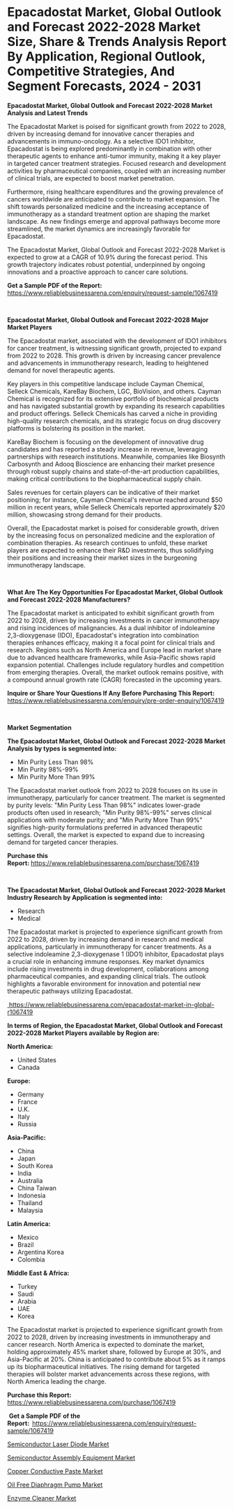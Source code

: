 <p><h1>Epacadostat Market, Global Outlook and Forecast 2022-2028 Market Size, Share & Trends Analysis Report By Application, Regional Outlook, Competitive Strategies, And Segment Forecasts, 2024 - 2031</h1></p><p><strong>Epacadostat Market, Global Outlook and Forecast 2022-2028 Market Analysis and Latest Trends</strong></p>
<p><p>The Epacadostat Market is poised for significant growth from 2022 to 2028, driven by increasing demand for innovative cancer therapies and advancements in immuno-oncology. As a selective IDO1 inhibitor, Epacadostat is being explored predominantly in combination with other therapeutic agents to enhance anti-tumor immunity, making it a key player in targeted cancer treatment strategies. Focused research and development activities by pharmaceutical companies, coupled with an increasing number of clinical trials, are expected to boost market penetration.</p><p>Furthermore, rising healthcare expenditures and the growing prevalence of cancers worldwide are anticipated to contribute to market expansion. The shift towards personalized medicine and the increasing acceptance of immunotherapy as a standard treatment option are shaping the market landscape. As new findings emerge and approval pathways become more streamlined, the market dynamics are increasingly favorable for Epacadostat.</p><p>The Epacadostat Market, Global Outlook and Forecast 2022-2028 Market is expected to grow at a CAGR of 10.9% during the forecast period. This growth trajectory indicates robust potential, underpinned by ongoing innovations and a proactive approach to cancer care solutions.</p></p>
<p><strong>Get a Sample PDF of the Report:&nbsp;</strong> <a href="https://www.reliablebusinessarena.com/enquiry/request-sample/1067419">https://www.reliablebusinessarena.com/enquiry/request-sample/1067419</a></p>
<p>&nbsp;</p>
<p><strong>Epacadostat Market, Global Outlook and Forecast 2022-2028 Major Market Players</strong></p>
<p><p>The Epacadostat market, associated with the development of IDO1 inhibitors for cancer treatment, is witnessing significant growth, projected to expand from 2022 to 2028. This growth is driven by increasing cancer prevalence and advancements in immunotherapy research, leading to heightened demand for novel therapeutic agents.</p><p>Key players in this competitive landscape include Cayman Chemical, Selleck Chemicals, KareBay Biochem, LGC, BioVision, and others. Cayman Chemical is recognized for its extensive portfolio of biochemical products and has navigated substantial growth by expanding its research capabilities and product offerings. Selleck Chemicals has carved a niche in providing high-quality research chemicals, and its strategic focus on drug discovery platforms is bolstering its position in the market.</p><p>KareBay Biochem is focusing on the development of innovative drug candidates and has reported a steady increase in revenue, leveraging partnerships with research institutions. Meanwhile, companies like Biosynth Carbosynth and Adooq Bioscience are enhancing their market presence through robust supply chains and state-of-the-art production capabilities, making critical contributions to the biopharmaceutical supply chain.</p><p>Sales revenues for certain players can be indicative of their market positioning; for instance, Cayman Chemical's revenue reached around $50 million in recent years, while Selleck Chemicals reported approximately $20 million, showcasing strong demand for their products.</p><p>Overall, the Epacadostat market is poised for considerable growth, driven by the increasing focus on personalized medicine and the exploration of combination therapies. As research continues to unfold, these market players are expected to enhance their R&D investments, thus solidifying their positions and increasing their market sizes in the burgeoning immunotherapy landscape.</p></p>
<p>&nbsp;</p>
<p><strong>What Are The Key Opportunities For Epacadostat Market, Global Outlook and Forecast 2022-2028 Manufacturers?</strong></p>
<p><p>The Epacadostat market is anticipated to exhibit significant growth from 2022 to 2028, driven by increasing investments in cancer immunotherapy and rising incidences of malignancies. As a dual inhibitor of indoleamine 2,3-dioxygenase (IDO), Epacadostat's integration into combination therapies enhances efficacy, making it a focal point for clinical trials and research. Regions such as North America and Europe lead in market share due to advanced healthcare frameworks, while Asia-Pacific shows rapid expansion potential. Challenges include regulatory hurdles and competition from emerging therapies. Overall, the market outlook remains positive, with a compound annual growth rate (CAGR) forecasted in the upcoming years.</p></p>
<p><strong>Inquire or Share Your Questions If Any Before Purchasing This Report:</strong> <a href="https://www.reliablebusinessarena.com/enquiry/pre-order-enquiry/1067419">https://www.reliablebusinessarena.com/enquiry/pre-order-enquiry/1067419</a></p>
<p>&nbsp;</p>
<p><strong>Market Segmentation</strong></p>
<p><strong>The Epacadostat Market, Global Outlook and Forecast 2022-2028 Market Analysis by types is segmented into:</strong></p>
<p><ul><li>Min Purity Less Than 98%</li><li>Min Purity 98%-99%</li><li>Min Purity More Than 99%</li></ul></p>
<p><p>The Epacadostat market outlook from 2022 to 2028 focuses on its use in immunotherapy, particularly for cancer treatment. The market is segmented by purity levels: "Min Purity Less Than 98%" indicates lower-grade products often used in research; "Min Purity 98%-99%" serves clinical applications with moderate purity; and "Min Purity More Than 99%" signifies high-purity formulations preferred in advanced therapeutic settings. Overall, the market is expected to expand due to increasing demand for targeted cancer therapies.</p></p>
<p><strong>Purchase this Report:&nbsp;</strong><a href="https://www.reliablebusinessarena.com/purchase/1067419">https://www.reliablebusinessarena.com/purchase/1067419</a></p>
<p>&nbsp;</p>
<p><strong>The Epacadostat Market, Global Outlook and Forecast 2022-2028 Market Industry Research by Application is segmented into:</strong></p>
<p><ul><li>Research</li><li>Medical</li></ul></p>
<p><p>The Epacadostat market is projected to experience significant growth from 2022 to 2028, driven by increasing demand in research and medical applications, particularly in immunotherapy for cancer treatments. As a selective indoleamine 2,3-dioxygenase 1 (IDO1) inhibitor, Epacadostat plays a crucial role in enhancing immune responses. Key market dynamics include rising investments in drug development, collaborations among pharmaceutical companies, and expanding clinical trials. The outlook highlights a favorable environment for innovation and potential new therapeutic pathways utilizing Epacadostat.</p></p>
<p><a href="https://www.reliablebusinessarena.com/epacadostat-market-in-global-r1067419">&nbsp;https://www.reliablebusinessarena.com/epacadostat-market-in-global-r1067419</a></p>
<p><strong>In terms of Region, the Epacadostat Market, Global Outlook and Forecast 2022-2028 Market Players available by Region are:</strong></p>
<p>
    <p> <strong> North America: </strong>
        <ul>
            <li>United States</li>
            <li>Canada</li>
        </ul>
        </p> 
    <p> <strong> Europe: </strong>
        <ul>
            <li>Germany</li>
            <li>France</li>
            <li>U.K.</li>
            <li>Italy</li>
            <li>Russia</li>
        </ul>
        </p> 
    <p> <strong> Asia-Pacific: </strong>
        <ul>
            <li>China</li>
            <li>Japan</li>
            <li>South Korea</li>
            <li>India</li>
            <li>Australia</li>
            <li>China Taiwan</li>
            <li>Indonesia</li>
            <li>Thailand</li>
            <li>Malaysia</li>
        </ul>
        </p> 
    <p> <strong> Latin America: </strong>
        <ul>
            <li>Mexico</li>
            <li>Brazil</li>
            <li>Argentina Korea</li>
            <li>Colombia</li>
        </ul>
        </p> 
    <p> <strong> Middle East & Africa: </strong>
        <ul>
            <li>Turkey</li>
            <li>Saudi</li>
            <li>Arabia</li>
            <li>UAE</li>
            <li>Korea</li>
        </ul>
    </p>
    </p>
<p><p>The Epacadostat market is projected to experience significant growth from 2022 to 2028, driven by increasing investments in immunotherapy and cancer research. North America is expected to dominate the market, holding approximately 45% market share, followed by Europe at 30%, and Asia-Pacific at 20%. China is anticipated to contribute about 5% as it ramps up its biopharmaceutical initiatives. The rising demand for targeted therapies will bolster market advancements across these regions, with North America leading the charge.</p></p>
<p><strong>Purchase this Report: </strong><a href="https://www.reliablebusinessarena.com/purchase/1067419">https://www.reliablebusinessarena.com/purchase/1067419</a></p>
<p>&nbsp;<strong>Get a Sample PDF of the Report:&nbsp;&nbsp;</strong><a href="https://www.reliablebusinessarena.com/enquiry/request-sample/1067419">https://www.reliablebusinessarena.com/enquiry/request-sample/1067419</a></p>
<p><strong></strong></p>
<p><p><a href="https://medium.com/@timgant43/the-semiconductor-laser-diode-market-industry-provides-a-comprehensive-and-current-analysis-of-6701f5a65136">Semiconductor Laser Diode Market</a></p><p><a href="https://medium.com/@ivethfonsecal571/the-semiconductor-assembly-equipment-market-prioritizes-cost-control-and-efficiency-enhancement-423824dcee8b">Semiconductor Assembly Equipment Market</a></p><p><a href="https://issuu.com/reportprime-2/docs/copper-conductive-paste-market-size_da744b662eb900">Copper Conductive Paste Market</a></p><p><a href="https://www.linkedin.com/pulse/driving-market-forces-oil-free-diaphragm-pump-trends-future-dtvbf?trackingId=hQmiE3x6QvWw97u%2BX619sQ%3D%3D">Oil Free Diaphragm Pump Market</a></p><p><a href="https://issuu.com/reportprime-2/docs/enzyme-cleaner-market-size-2030.ppt_6021805f2ac5db">Enzyme Cleaner Market</a></p></p>